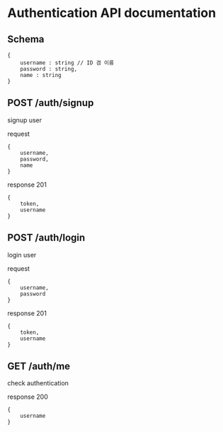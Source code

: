 # Authentication API documentation

## Schema

```
{
    username : string // ID 겸 이름
    password : string,
    name : string
}
```

## POST /auth/signup

signup user <br>

request

```
{
    username,
    password,
    name
}
```

response 201

```
{
    token,
    username
}
```

## POST /auth/login

login user <br>

request

```
{
    username,
    password
}
```

response 201

```
{
    token,
    username
}
```

## GET /auth/me

check authentication

response 200

```
{
    username
}
```
